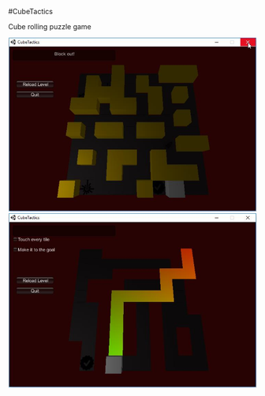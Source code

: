 #CubeTactics

Cube rolling puzzle game

![Level1](./screens/level1.jpg)
![Level2](./screens/level2.jpg)

